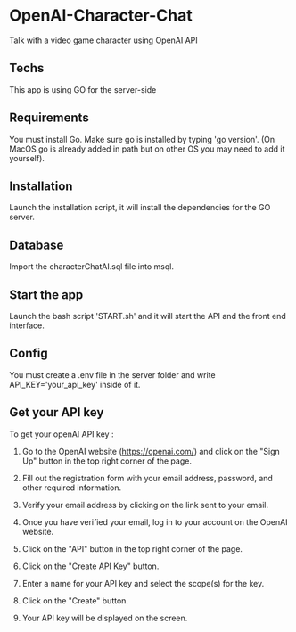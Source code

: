 # OpenAI-Character-Chat
Talk with a video game character using OpenAI API

## Techs
This app is using GO for the server-side

## Requirements
You must install Go. Make sure go is installed by typing 'go version'. (On MacOS go is already added in path but on other OS you may need to add it yourself).
## Installation 
Launch the installation script, it will install the dependencies for the GO server.

## Database
Import the characterChatAI.sql file into msql.

## Start the app 
Launch the bash script 'START.sh' and it will start the API and the front end interface.

## Config
You must create a .env file in the server folder and write API_KEY='your_api_key' inside of it. 

## Get your API key 
To get your openAI API key :

1. Go to the OpenAI website (https://openai.com/) and click on the "Sign Up" button in the top right corner of the page.

2. Fill out the registration form with your email address, password, and other required information.

3. Verify your email address by clicking on the link sent to your email.

4. Once you have verified your email, log in to your account on the OpenAI website.

5. Click on the "API" button in the top right corner of the page.

6. Click on the "Create API Key" button.

7. Enter a name for your API key and select the scope(s) for the key.

8. Click on the "Create" button.

9. Your API key will be displayed on the screen.
